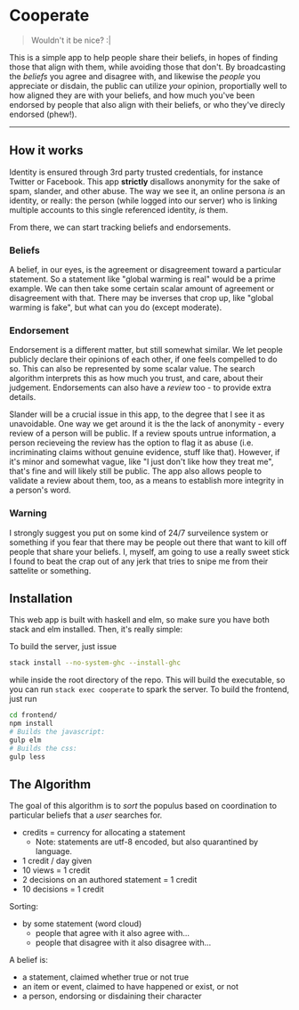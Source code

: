 Cooperate
=========

> Wouldn't it be nice? :|

This is a simple app to help people share their beliefs, in hopes
of finding those that align with them, while avoiding those that
don't. By broadcasting the _beliefs_ you agree and disagree with,
and likewise the _people_ you appreciate or disdain, the public
can utilize _your_ opinion, proportially well to how aligned
they are with your beliefs, and how much you've been endorsed by
people that also align with their beliefs, or who they've direcly
endorsed (phew!).

-----

## How it works

Identity is ensured through 3rd party trusted credentials,
for instance Twitter or Facebook. This app __strictly__
disallows anonymity for the sake of spam, slander, and
other abuse. The way we see it, an online persona _is_
an identity, or really: the person (while logged into our
server) who is linking multiple accounts to this single
referenced identity, _is_ them.

From there, we can start tracking beliefs and endorsements.

### Beliefs

A belief, in our eyes, is the agreement or disagreement toward
a particular statement. So a statement like "global warming is
real" would be a prime example. We can then take some certain
scalar amount of agreement or disagreement with that. There
may be inverses that crop up, like "global warming is fake",
but what can you do (except moderate).

### Endorsement

Endorsement is a different matter, but still somewhat similar.
We let people publicly declare their opinions of each other,
if one feels compelled to do so. This can also be represented
by some scalar value. The search algorithm interprets this as
how much you trust, and care, about their judgement. Endorsements
can also have a _review_ too - to provide extra details.

Slander will be a crucial issue in this app, to the degree that
I see it as unavoidable. One way we get around it is the
the lack of anonymity - every review of a person will be
public. If a review spouts untrue information, a person
recieveing the review has the option to flag it as abuse
(i.e. incriminating claims without genuine evidence, stuff
like that). However, if it's minor and somewhat vague, like
"I just don't like how they treat me", that's fine and will
likely still be public. The app also allows people to validate a
review about them, too, as a means to establish more integrity
in a person's word.


### Warning

I strongly suggest you put on some kind of 24/7 surveilence
system or something if you fear that there may be people out
there that want to kill off people that share your beliefs.
I, myself, am going to use a really sweet stick I found to beat
the crap out of any jerk that tries to snipe me from their
sattelite or something.


## Installation

This web app is built with haskell and elm, so make sure you have
both stack and elm installed. Then, it's really simple:

To build the server, just issue

```bash
stack install --no-system-ghc --install-ghc
```

while inside the root directory of the repo. This will build
the executable, so you can run `stack exec cooperate` to spark
the server. To build the frontend, just run

```bash
cd frontend/
npm install
# Builds the javascript:
gulp elm
# Builds the css:
gulp less
```

## The Algorithm

The goal of this algorithm is to _sort_ the populus based on
coordination to particular beliefs that a _user_ searches for.

- credits = currency for allocating a statement
    - Note: statements are utf-8 encoded, but also quarantined by language.
- 1 credit / day given
- 10 views = 1 credit
- 2 decisions on an authored statement = 1 credit
- 10 decisions = 1 credit

Sorting:

- by some statement (word cloud)
    - people that agree with it also agree with...
    - people that disagree with it also disagree with...

A belief is:

- a statement, claimed whether true or not true
- an item or event, claimed to have happened or exist, or not
- a person, endorsing or disdaining their character
